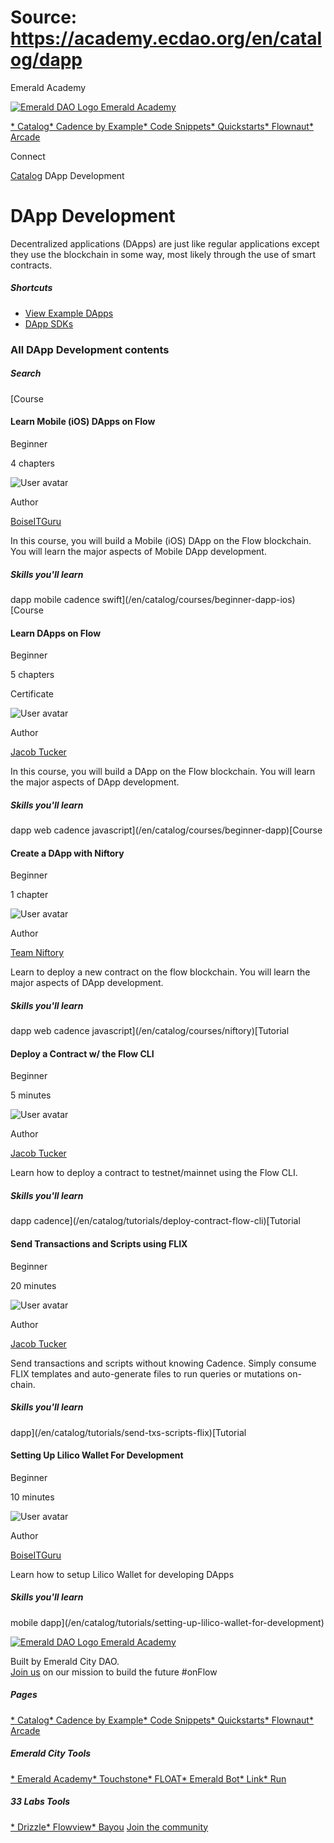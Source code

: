# Source: https://academy.ecdao.org/en/catalog/dapp


















Emerald Academy


[![Emerald DAO Logo](/ea-logo.png)
Emerald Academy](/en/)

[* Catalog](/en/catalog)[* Cadence by Example](/en/cadence-by-example)[* Code Snippets](/en/snippets)[* Quickstarts](/en/quickstarts)[* Flownaut](https://flownaut.ecdao.org)[* Arcade](https://arcade.ecdao.org)

Connect



[Catalog](/en/catalog)
DApp Development
# DApp Development

Decentralized applications (DApps) are just like regular applications except they use the blockchain in some way, most likely through the use of smart contracts.


##### Shortcuts

* [View Example DApps](/en/quickstarts)
* [DApp SDKs](https://developers.flow.com/tools#sdks)

### All DApp Development contents

##### Search





[Course
#### Learn Mobile (iOS) DApps on Flow

Beginner

4 chapters


![User avatar](https://avatars.githubusercontent.com/u/3641594?s=400&u=044fd05bc61270527c4da99212f143595d6fa4a1&v=4)

Author

[BoiseITGuru](https://twitter.com/boise_it_guru)

In this course, you will build a Mobile (iOS) DApp on the Flow blockchain. You will learn the major aspects of Mobile DApp development.


##### Skills you'll learn

dapp
mobile
cadence
swift](/en/catalog/courses/beginner-dapp-ios)[Course
#### Learn DApps on Flow

Beginner

5 chapters

Certificate

![User avatar](/avatars/jacob.jpeg)

Author

[Jacob Tucker](https://twitter.com/jacobmtucker)

In this course, you will build a DApp on the Flow blockchain. You will learn the major aspects of DApp development.


##### Skills you'll learn

dapp
web
cadence
javascript](/en/catalog/courses/beginner-dapp)[Course
#### Create a DApp with Niftory

Beginner

1 chapter


![User avatar](https://i.imgur.com/bymjTdC.png)

Author

[Team Niftory](https://twitter.com/niftory)

Learn to deploy a new contract on the flow blockchain. You will learn the major aspects of DApp development.


##### Skills you'll learn

dapp
web
cadence
javascript](/en/catalog/courses/niftory)[Tutorial
#### Deploy a Contract w/ the Flow CLI

Beginner

5 minutes


![User avatar](/avatars/jacob.jpeg)

Author

[Jacob Tucker](https://twitter.com/jacobmtucker)

Learn how to deploy a contract to testnet/mainnet using the Flow CLI.


##### Skills you'll learn

dapp
cadence](/en/catalog/tutorials/deploy-contract-flow-cli)[Tutorial
#### Send Transactions and Scripts using FLIX

Beginner

20 minutes


![User avatar](/avatars/jacob.jpeg)

Author

[Jacob Tucker](https://twitter.com/jacobmtucker)

Send transactions and scripts without knowing Cadence. Simply consume FLIX templates and auto-generate files to run queries or mutations on-chain.


##### Skills you'll learn

dapp](/en/catalog/tutorials/send-txs-scripts-flix)[Tutorial
#### Setting Up Lilico Wallet For Development

Beginner

10 minutes


![User avatar](https://avatars.githubusercontent.com/u/3641594?s=400&u=044fd05bc61270527c4da99212f143595d6fa4a1&v=4)

Author

[BoiseITGuru](https://twitter.com/boise_it_guru)

Learn how to setup Lilico Wallet for developing DApps


##### Skills you'll learn

mobile
dapp](/en/catalog/tutorials/setting-up-lilico-wallet-for-development)



[![Emerald DAO Logo](/ea-logo.png)
Emerald Academy](/en/)

Built by Emerald City DAO.  
[Join us](https://discord.gg/emerald-city-906264258189332541) on our mission to build the future #onFlow


##### Pages

[* Catalog](/en/catalog)[* Cadence by Example](/en/cadence-by-example)[* Code Snippets](/en/snippets)[* Quickstarts](/en/quickstarts)[* Flownaut](https://flownaut.ecdao.org)[* Arcade](https://arcade.ecdao.org)
##### Emerald City Tools

[* Emerald Academy](https://academy.ecdao.org/)[* Touchstone](https://touchstone.city/)[* FLOAT](https://floats.city/)[* Emerald Bot](https://bot.ecdao.org/)[* Link](https://link.ecdao.org/)[* Run](https://run.ecdao.org/)
##### 33 Labs Tools

[* Drizzle](https://drizzle33.app/)[* Flowview](https://flowview.app/)[* Bayou](https://bayou33.app/)
[Join the community](https://discord.gg/emerald-city-906264258189332541)



